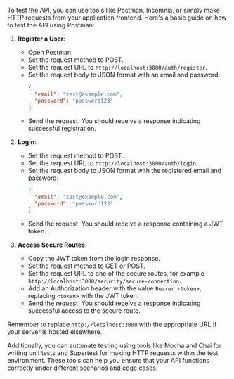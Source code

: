 To test the API, you can use tools like Postman, Insomnia, or simply make HTTP requests from your application frontend. Here's a basic guide on how to test the API using Postman:

1. **Register a User**:

   - Open Postman.
   - Set the request method to POST.
   - Set the request URL to `http://localhost:3000/auth/register`.
   - Set the request body to JSON format with an email and password:
     ```json
     {
       "email": "test@example.com",
       "password": "password123"
     }
     ```
   - Send the request. You should receive a response indicating successful registration.

2. **Login**:

   - Set the request method to POST.
   - Set the request URL to `http://localhost:3000/auth/login`.
   - Set the request body to JSON format with the registered email and password:
     ```json
     {
       "email": "test@example.com",
       "password": "password123"
     }
     ```
   - Send the request. You should receive a response containing a JWT token.

3. **Access Secure Routes**:
   - Copy the JWT token from the login response.
   - Set the request method to GET or POST.
   - Set the request URL to one of the secure routes, for example `http://localhost:3000/security/secure-connection`.
   - Add an Authorization header with the value `Bearer <token>`, replacing `<token>` with the JWT token.
   - Send the request. You should receive a response indicating successful access to the secure route.

Remember to replace `http://localhost:3000` with the appropriate URL if your server is hosted elsewhere.

Additionally, you can automate testing using tools like Mocha and Chai for writing unit tests and Supertest for making HTTP requests within the test environment. These tools can help you ensure that your API functions correctly under different scenarios and edge cases.
